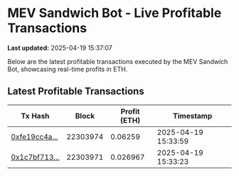 # MEV Sandwich Bot - Live Profitable Transactions

**Last updated:** 2025-04-19 15:37:07

Below are the latest profitable transactions executed by the MEV Sandwich Bot, showcasing real-time profits in ETH.

## Latest Profitable Transactions

| Tx Hash | Block | Profit (ETH) | Timestamp |
|---------|-------|--------------|-----------|
| [0xfe19cc4a...](https://etherscan.io/tx/0xfe19cc4ac0d17e7ff682bd25f5a09b8c436b5613b77aeda113f428e345325da9) | 22303974 | 0.06259 | 2025-04-19 15:33:59 |
| [0x1c7bf713...](https://etherscan.io/tx/0x1c7bf713429e2c39b80ae3725827fd16c45e38493eedeefa885620b25d5477c1) | 22303971 | 0.026967 | 2025-04-19 15:33:23 |
